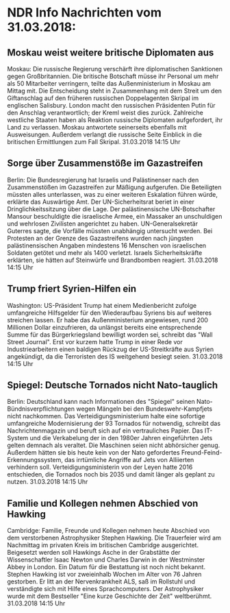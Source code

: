 # NDR Info Nachrichten vom 31.03.2018:


## Moskau weist weitere britische Diplomaten aus
Moskau: 	Die russische Regierung verschärft ihre diplomatischen Sanktionen gegen Großbritannien. Die britische Botschaft müsse ihr Personal um mehr als 50 Mitarbeiter verringern, teilte das Außenministerium in Moskau am Mittag mit. Die Entscheidung steht in Zusammenhang mit dem Streit um den Giftanschlag auf den früheren russischen Doppelagenten Skripal im englischen Salisbury. London macht den russischen Präsidenten Putin für den Anschlag verantwortlich; der Kreml weist dies zurück. Zahlreiche westliche Staaten haben als Reaktion russische Diplomaten aufgefordert, ihr Land zu verlassen. Moskau antwortete seinerseits ebenfalls mit Ausweisungen. Außerdem verlangt die russische Seite Einblick in die britischen Ermittlungen zum Fall Skripal. 31.03.2018 14:15 Uhr 

## Sorge über Zusammenstöße im Gazastreifen
Berlin: Die Bundesregierung hat Israelis und Palästinenser nach den  Zusammenstößen im Gazastreifen zur Mäßigung aufgerufen. Die Beteiligten müssten alles unterlassen, was zu einer weiteren Eskalation führen würde, erklärte das Auswärtige Amt. Der UN-Sicherheitsrat beriet in einer Dringlichkeitssitzung über die Lage. Der palästinensische UN-Botschafter Mansour beschuldigte die israelische Armee, ein Massaker an unschuldigen und wehrlosen Zivilisten angerichtet zu haben. UN-Generalsekretär Guterres sagte, die Vorfälle müssten unabhängig untersucht werden. Bei Protesten an der Grenze des Gazastreifens wurden nach jüngsten palästinensischen Angaben mindestens 16 Menschen von israelischen Soldaten getötet und mehr als 1400 verletzt. Israels Sicherheitskräfte erklärten, sie hätten auf Steinwürfe und Brandbomben reagiert. 31.03.2018 14:15 Uhr 

## Trump friert Syrien-Hilfen ein
Washington:   US-Präsident Trump hat einem Medienbericht zufolge umfangreiche Hilfsgelder für den Wiederaufbau Syriens bis auf weiteres streichen lassen. Er habe das Außenministerium angewiesen, rund 200 Millionen Dollar einzufrieren, da unlängst bereits eine entsprechende Summe für das Bürgerkriegsland bewilligt worden sei, schreibt das "Wall Street Journal". Erst vor kurzem hatte Trump in einer Rede vor Industriearbeitern einen baldigen Rückzug der US-Streitkräfte aus Syrien angekündigt, da die Terroristen des IS weitgehend besiegt seien. 31.03.2018 14:15 Uhr 

## Spiegel: Deutsche Tornados nicht Nato-tauglich
Berlin:    Deutschland kann nach Informationen des "Spiegel" seinen Nato-Bündnisverpflichtungen wegen Mängeln bei den Bundeswehr-Kampfjets nicht nachkommen. Das Verteidigungsministerium halte eine sofortige umfangreiche Modernisierung der 93 Tornados für notwendig, schreibt das Nachrichtenmagazin und beruft sich auf ein vertrauliches Papier. Das IT-System und die Verkabelung der in den 1980er Jahren eingeführten Jets gelten demnach als veraltet. Die Maschinen seien nicht abhörsicher genug. Außerdem hätten sie bis heute kein von der Nato gefordertes Freund-Feind-Erkennungssystem, das irrtümliche Angriffe auf Jets von Alliierten verhindern soll. Verteidigungsministerin von der Leyen hatte 2016 entschieden, die Tornados noch bis 2035 und damit länger als geplant zu nutzen. 31.03.2018 14:15 Uhr 

## Familie und Kollegen nehmen Abschied von Hawking
Cambridge:		Familie, Freunde und Kollegen nehmen heute Abschied von dem verstorbenen Astrophysiker Stephen Hawking. Die Trauerfeier wird am Nachmittag im privaten Kreis im britischen Cambridge ausgerichtet. Beigesetzt werden soll Hawkings Asche in der Grabstätte der Wissenschaftler Isaac Newton und Charles Darwin in der Westminster Abbey in London. Ein Datum für die Bestattung ist noch nicht bekannt. Stephen Hawking ist vor zweieinhalb Wochen im Alter von 76 Jahren gestorben. Er litt an der Nervenkrankheit ALS, saß im Rollstuhl und verständigte sich mit Hilfe eines Sprachcomputers. Der Astrophysiker wurde mit dem Bestseller "Eine kurze Geschichte der Zeit" weltberühmt. 31.03.2018 14:15 Uhr 
